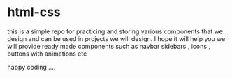 # html-css

this is a simple repo for practicing and storing various components that we design and can be used in projects we will design. 
I hope it will help you 
we will provide ready made components such as navbar sidebars , icons , buttons with animations etc

happy coding ....